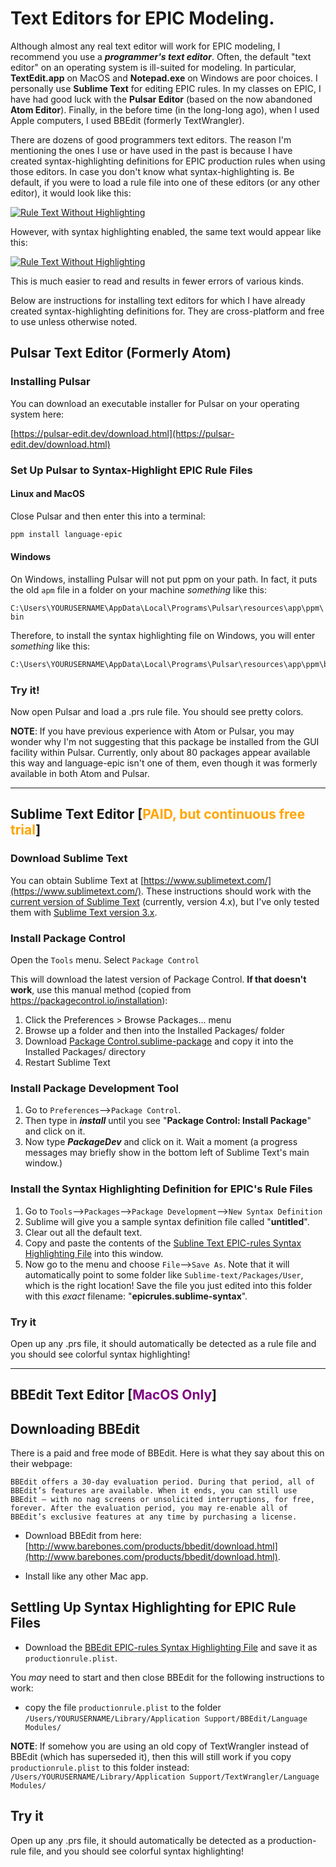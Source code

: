 # Text Editors for EPIC Modeling.

Although almost any real text editor will work for EPIC modeling, I recommend you use a **_programmer's text editor_**. Often, the default "text editor" on an operating system is ill-suited for modeling. In particular, **TextEdit.app** on MacOS and **Notepad.exe** on Windows are poor choices. I personally use **Sublime Text** for editing EPIC rules. In my classes on EPIC, I have had good luck with the **Pulsar Editor** (based on the now abandoned **Atom Editor**). Finally, in the before time (in the long-long ago), when I used Apple computers, I used BBEdit (formerly TextWrangler).

There are dozens of good programmers text editors. The reason I'm mentioning the ones I use or have used in the past is because I have created syntax-highlighting definitions for EPIC production rules when using those editors. In case you don't know what syntax-highlighting is. Be default, if you were to load a rule file into one of these editors (or any other editor), it would look like this:

[![Rule Text Without Highlighting](resources/images/editor_rules_no_highlighting.png)](resources/images/editor_rules_no_highlighting.png)

However, with syntax highlighting enabled, the same text would appear like this:

[![Rule Text Without Highlighting](resources/images/editor_rules_with_highlighting.png)](resources/images/editor_rules_with_highlighting.png)

This is much easier to read and results in fewer errors of various kinds.

Below are instructions for installing text editors for which I have already created syntax-highlighting definitions for. They are cross-platform and free to use unless otherwise noted.

## Pulsar Text Editor (Formerly Atom)

### Installing Pulsar

You can download an executable installer for Pulsar on your operating system here:

[https://pulsar-edit.dev/download.html](https://pulsar-edit.dev/download.html)

### Set Up Pulsar to Syntax-Highlight EPIC Rule Files

#### Linux and MacOS

Close Pulsar and then enter this into a terminal:

```bash
ppm install language-epic
```

#### Windows

On Windows, installing Pulsar will not put ppm on your path. In fact, it puts the old `apm` file in a folder on your machine _something_ like this:

`C:\Users\YOURUSERNAME\AppData\Local\Programs\Pulsar\resources\app\ppm\bin`

Therefore, to install the syntax highlighting file on Windows, you will enter _something_ like this:

```bash
C:\Users\YOURUSERNAME\AppData\Local\Programs\Pulsar\resources\app\ppm\bin\apm.cmd install language-epic
```

### Try it!

Now open Pulsar and load a .prs rule file. You should see pretty colors.

**NOTE**: If you have previous experience with Atom or Pulsar, you may wonder why I'm not suggesting that this package be installed from the GUI facility within Pulsar. Currently, only about 80 packages appear available this way and language-epic isn't one of them, even though it was formerly available in both Atom and Pulsar.

<hr/>

## Sublime Text Editor [<font color="orange">PAID, but continuous free trial</font>]

### Download Sublime Text

You can obtain Sublime Text at [https://www.sublimetext.com/](https://www.sublimetext.com/). These instructions should work with the [current version of Sublime Text](https://www.sublimetext.com/download) (currently, version 4.x), but I've only tested them with [Sublime Text version 3.x](https://www.sublimetext.com/3).

### Install Package Control

Open the `Tools` menu.
Select `Package Control`

This will download the latest version of Package Control. **If that doesn't work**, use this manual method (copied from https://packagecontrol.io/installation):

1. Click the Preferences > Browse Packages… menu
2. Browse up a folder and then into the Installed Packages/ folder
3. Download [Package Control.sublime-package](https://packagecontrol.io/Package%20Control.sublime-package) and copy it into the Installed Packages/ directory
4. Restart Sublime Text

### Install Package Development Tool

1. Go to `Preferences`-->`Package Control`.
2. Then type in _**install**_ until you see "**Package Control: Install Package**" and click on it.
3. Now type _**PackageDev**_ and click on it. Wait a moment (a progress messages may briefly show in the bottom left of Sublime Text's main window.)

### Install the Syntax Highlighting Definition for EPIC's Rule Files

1. Go to `Tools`-->`Packages`-->`Package Development`-->`New Syntax Definition`
2. Sublime will give you a sample syntax definition file called "**untitled**".
3. Clear out all the default text.
4. Copy and paste the contents of the [Subline Text EPIC-rules Syntax Highlighting File](resources/other/epicrules.sublime-syntax) into this window.
5. Now go to the menu and choose `File`-->`Save As`. Note that it will automatically point to some folder like `Sublime-text/Packages/User`, which is the right location!
Save the file you just edited into this folder with this _exact_ filename: "**epicrules.sublime-syntax**".

### Try it

Open up any .prs file, it should automatically be detected as a rule file and you should see colorful syntax highlighting!

<hr/>

## BBEdit Text Editor [<font color="purple">MacOS Only</font>]


## Downloading BBEdit

There is a paid and free mode of BBEdit. Here is what they say about this on their webpage:

    BBEdit offers a 30-day evaluation period. During that period, all of BBEdit’s features are available. When it ends, you can still use BBEdit — with no nag screens or unsolicited interruptions, for free, forever. After the evaluation period, you may re-enable all of BBEdit’s exclusive features at any time by purchasing a license.

- Download BBEdit from here: [http://www.barebones.com/products/bbedit/download.html](http://www.barebones.com/products/bbedit/download.html).

- Install like any other Mac app. 

## Settling Up Syntax Highlighting for EPIC Rule Files

- Download the [BBEdit EPIC-rules Syntax Highlighting File](resources/other/productionrule.plist) and save it as `productionrule.plist`.

You _may_ need to start and then close BBEdit for the following instructions to work:

- copy the file `productionrule.plist` to the folder `/Users/YOURUSERNAME/Library/Application Support/BBEdit/Language Modules/`

**NOTE**: If somehow you are using an old copy of TextWrangler instead of BBEdit (which has superseded it), then this will still work if you copy `productionrule.plist` to this folder instead: `/Users/YOURUSERNAME/Library/Application Support/TextWrangler/Language Modules/`

## Try it

Open up any .prs file, it should automatically be detected as a production-rule file, and you should see colorful syntax highlighting!